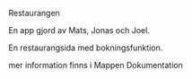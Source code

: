 Restaurangen

En app gjord av Mats, Jonas och Joel.

En restaurangsida med bokningsfunktion.

mer information finns i Mappen Dokumentation
